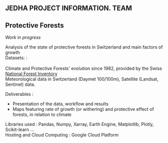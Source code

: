 ## JEDHA PROJECT INFORMATION. TEAM

## Protective Forests

*Work in progress*

Analysis of the state of protective forests in Switzerland and main factors of growth<br>
Datasets:  :<br>  
Climate and Protective Forests' evolution since 1982, provided by the Swiss <a href="https://www.lfi.ch/">National Forest Inventory</a><br>
Meteorological data in Switzerland (Daymet 100/100m), Satellite (Landsat, Sentinel) data.<br>

Deliverables :
- Presentation of the data, workflow and results
- Maps featuring rate of growth (or withering) and protective effect of forests, in relation to climate

Libraries used :
Pandas, Numpy, Xarray, Earth Engine, Matplotlib, Plotly, Scikit-learn ...<br>
Hosting and Cloud Computing :
Google Cloud Platform